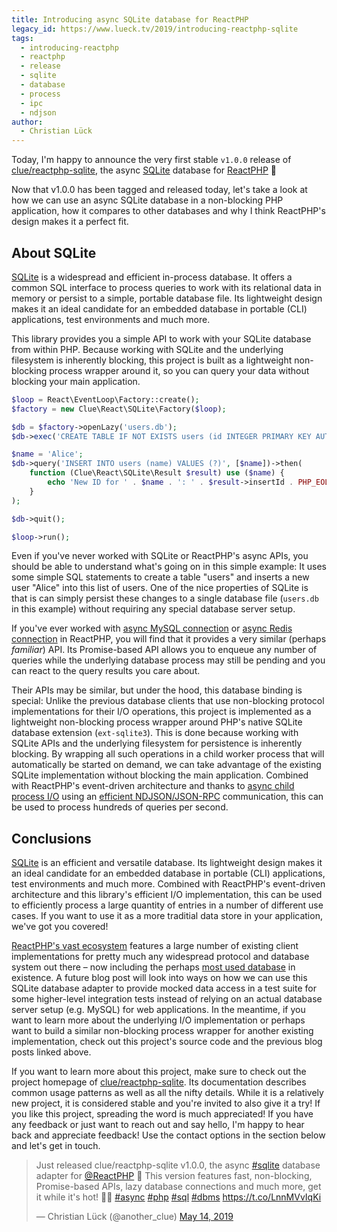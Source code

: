 ```yaml
---
title: Introducing async SQLite database for ReactPHP
legacy_id: https://www.lueck.tv/2019/introducing-reactphp-sqlite
tags:
  - introducing-reactphp
  - reactphp
  - release
  - sqlite
  - database
  - process
  - ipc
  - ndjson
author:
  - Christian Lück
---
```


Today, I'm happy to announce the very first stable `v1.0.0` release of [clue/reactphp-sqlite](https://github.com/clue/reactphp-sqlite), the async [SQLite](https://www.sqlite.org/) database for [ReactPHP](https://reactphp.org/) 🎉

Now that v1.0.0 has been tagged and released today, let's take a look at how we can use an async SQLite database in a non-blocking PHP application, how it compares to other databases and why I think ReactPHP's design makes it a perfect fit.

## About SQLite

[SQLite](https://www.sqlite.org/) is a widespread and efficient in-process database. It offers a common SQL interface to process queries to work with its relational data in memory or persist to a simple, portable database file. Its lightweight design makes it an ideal candidate for an embedded database in portable (CLI) applications, test environments and much more.

This library provides you a simple API to work with your SQLite database from within PHP. Because working with SQLite and the underlying filesystem is inherently blocking, this project is built as a lightweight non-blocking process wrapper around it, so you can query your data without blocking your main application.

```php
$loop = React\EventLoop\Factory::create();
$factory = new Clue\React\SQLite\Factory($loop);

$db = $factory->openLazy('users.db');
$db->exec('CREATE TABLE IF NOT EXISTS users (id INTEGER PRIMARY KEY AUTOINCREMENT, name STRING)');

$name = 'Alice';
$db->query('INSERT INTO users (name) VALUES (?)', [$name])->then(
    function (Clue\React\SQLite\Result $result) use ($name) {
        echo 'New ID for ' . $name . ': ' . $result->insertId . PHP_EOL;
    }
);

$db->quit();

$loop->run();
```

Even if you've never worked with SQLite or ReactPHP's async APIs, you should be able to understand what's going on in this simple example: It uses some simple SQL statements to create a table "users" and inserts a new user "Alice" into this list of users. One of the nice properties of SQLite is that is can simply persist these changes to a single database file (`users.db` in this example) without requiring any special database server setup.

If you've ever worked with [async MySQL connection](https://clue.engineering/2018/introducing-reactphp-mysql-lazy-connections) or [async Redis connection](https://clue.engineering/2019/introducing-reactphp-redis) in ReactPHP, you will find that it provides a very similar (perhaps *familiar*) API. Its Promise-based API allows you to enqueue any number of queries while the underlying database process may still be pending and you can react to the query results you care about.

Their APIs may be similar, but under the hood, this database binding is special: Unlike the previous database clients that use non-blocking protocol implementations for their I/O operations, this project is implemented as a lightweight non-blocking process wrapper around PHP's native SQLite database extension (`ext-sqlite3`). This is done because working with SQLite APIs and the underlying filesystem for persistence is inherently blocking. By wrapping all such operations in a child worker process that will automatically be started on demand, we can take advantage of the existing SQLite implementation without blocking the main application. Combined with ReactPHP's event-driven architecture and thanks to [async child process I/O](https://clue.engineering/2019/introducing-reactphp-child-process) using an [efficient NDJSON/JSON-RPC](https://clue.engineering/2018/introducing-reactphp-ndjson) communication, this can be used to process hundreds of queries per second.

## Conclusions

[SQLite](https://www.sqlite.org/) is an efficient and versatile database. Its lightweight design makes it an ideal candidate for an embedded database in portable (CLI) applications, test environments and much more. Combined with ReactPHP's event-driven architecture and this library's efficient I/O implementation, this can be used to efficiently process a large quantity of entries in a number of different use cases. If you want to use it as a more traditial data store in your application, we've got you covered!

[ReactPHP's vast ecosystem](https://github.com/reactphp/react/wiki/Users) features a large number of existing client implementations for pretty much any widespread protocol and database system out there – now including the perhaps [most used database](https://www.sqlite.org/mostdeployed.html) in existence. A future blog post will look into ways on how we can use this SQLite database adapter to provide mocked data access in a test suite for some higher-level integration tests instead of relying on an actual database server setup (e.g. MySQL) for web applications. In the meantime, if you want to learn more about the underlying I/O implementation or perhaps want to build a similar non-blocking process wrapper for another existing implementation, check out this project's source code and the previous blog posts linked above.

If you want to learn more about this project, make sure to check out the project homepage of [clue/reactphp-sqlite](https://github.com/clue/reactphp-sqlite). Its documentation describes common usage patterns as well as all the nifty details. While it is a relatively new project, it is considered stable and you're invited to also give it a try! If you like this project, spreading the word is much appreciated! If you have any feedback or just want to reach out and say hello, I'm happy to hear back and appreciate feedback! Use the contact options in the section below and let's get in touch.

<blockquote class="twitter-tweet"><p lang="en" dir="ltr">Just released clue/reactphp-sqlite v1.0.0, the async <a href="https://twitter.com/hashtag/sqlite?src=hash&amp;ref_src=twsrc%5Etfw">#sqlite</a> database adapter for <a href="https://twitter.com/reactphp?ref_src=twsrc%5Etfw">@ReactPHP</a> 🎉 This version features fast, non-blocking, Promise-based APIs, lazy database connections and much more, get it while it&#39;s hot! 🐘🔥 <a href="https://twitter.com/hashtag/async?src=hash&amp;ref_src=twsrc%5Etfw">#async</a> <a href="https://twitter.com/hashtag/php?src=hash&amp;ref_src=twsrc%5Etfw">#php</a> <a href="https://twitter.com/hashtag/sql?src=hash&amp;ref_src=twsrc%5Etfw">#sql</a> <a href="https://twitter.com/hashtag/dbms?src=hash&amp;ref_src=twsrc%5Etfw">#dbms</a> <a href="https://t.co/LnnMVvIqKi">https://t.co/LnnMVvIqKi</a></p>&mdash; Christian Lück (@another_clue) <a href="https://twitter.com/another_clue/status/1128317187226329088?ref_src=twsrc%5Etfw">May 14, 2019</a></blockquote>
